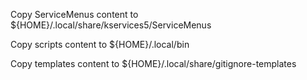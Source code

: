 Copy ServiceMenus content to ${HOME}/.local/share/kservices5/ServiceMenus

Copy scripts content to ${HOME}/.local/bin

Copy templates content to ${HOME}/.local/share/gitignore-templates
